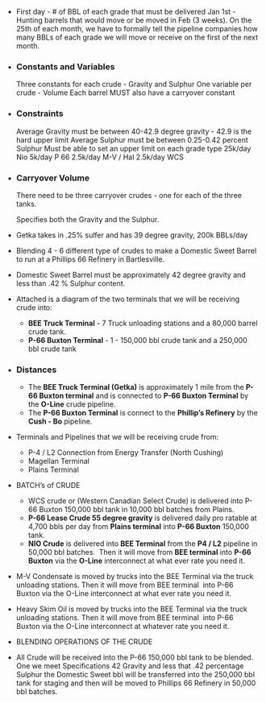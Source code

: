 - First day - # of BBL of each grade that must be delivered
  Jan 1st - Hunting barrels that would move or be moved in Feb (3 weeks).
  On the 25th of each month, we have to formally tell the pipeline companies how many BBLs of each grade we will move or receive on the first of the next month.
- ### Constants and Variables
  Three constants for each crude - Gravity and Sulphur
  One variable per crude - Volume
  Each barrel MUST also have a carryover constant
- ### Constraints
  Average Gravity must be between 40-42.9 degree gravity - 42.9 is the hard upper limit
  Average Sulphur must be between 0.25-0.42 percent Sulphur
  Must be able to set an upper limit on each grade type
  25k/day Nio
  5k/day P 66
  2.5k/day M-V / Hal
  2.5k/day WCS
- ### Carryover Volume
  There need to be three carryover crudes - one for each of the three tanks.
  
  Specifies both the Gravity and the Sulphur.
- Getka takes in .25% sulfer and has 39 degree gravity, 200k BBLs/day
- Blending 4 - 6 different type of crudes to make a Domestic Sweet Barrel to run at a Phillips 66 Refinery in Bartlesville.
- Domestic Sweet Barrel must be approximately 42 degree gravity and less than .42 % Sulphur content.
- Attached is a diagram of the two terminals that we will be receiving crude into:
	- **BEE Truck Terminal** - 7 Truck unloading stations and a 80,000 barrel crude tank.
	- **P-66 Buxton Terminal** - 1 - 150,000 bbl crude tank and a 250,000 bbl crude tank
- ### Distances
	- The **BEE Truck Terminal (Getka)** is approximately 1 mile from the **P-66 Buxton terminal** and is connected to **P-66 Buxton Terminal** by the **O-Line** crude pipeline.
	- The **P-66 Buxton Terminal** is connect to the **Phillip’s Refinery** by the **Cush - Bo** pipeline.
- Terminals and Pipelines that we will be receiving crude from:
	- P-4 / L2 Connection from Energy Transfer (North Cushing)
	- Magellan Terminal
	- Plains Terminal
- BATCH’s of CRUDE
	- WCS crude or (Western Canadian Select Crude) is delivered into P-66 Buxton 150,000 bbl tank in 10,000 bbl batches from Plains.
	- **P-66 Lease Crude 55 degree gravity** is delivered daily pro ratable at 4,700 bbls per day from **Plains terminal** into **P-66 Buxton** 150,000 tank.
	- **NIO Crude** is delivered into **BEE Terminal** from the **P4 / L2** pipeline in 50,000 bbl batches.  Then it will move from **BEE terminal** into **P-66 Buxton** via the **O-Line** interconnect at what ever rate you need it.
- M-V Condensate is moved by trucks into the BEE Terminal via the truck unloading stations. Then it will move from BEE terminal 	into P-66 Buxton via the O-Line interconnect at what ever rate you need it.
- Heavy Skim Oil is moved by trucks into the BEE Terminal via the truck unloading stations. Then it will move from BEE terminal 	into P-66 Buxton via the O-Line interconnect at whatever rate you need it.
- BLENDING OPERATIONS OF THE CRUDE
- All Crude will be received into the P-66 150,000 bbl tank to be blended. 
  One we meet Specifications 42 Gravity and less that .42 percentage 
  Sulphur the Domestic Sweet bbl will be transferred into the 250,000 bbl 
  tank for staging and then will be moved to 	Phillips 66 Refinery in 50,000 bbl batches.